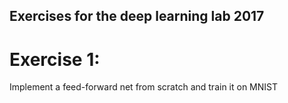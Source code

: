 ## Exercises for the deep learning lab 2017 ## 
# Exercise 1: #
Implement a feed-forward net from scratch and train it on MNIST


